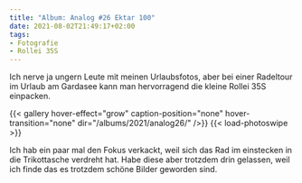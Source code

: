 ```yaml
---
title: "Album: Analog #26 Ektar 100"
date: 2021-08-02T21:49:17+02:00
tags:
- Fotografie
- Rollei 35S
---
```


Ich nerve ja ungern Leute mit meinen Urlaubsfotos, aber bei einer Radeltour
im Urlaub am Gardasee kann man hervorragend die kleine Rollei 35S einpacken.

<!--more-->

{{< gallery hover-effect="grow" caption-position="none" hover-transition="none" dir="/albums/2021/analog26/" />}}
{{< load-photoswipe >}}

Ich hab ein paar mal den Fokus verkackt, weil sich das Rad im einstecken in
die Trikottasche verdreht hat.  Habe diese aber trotzdem drin gelassen, weil
ich finde das es trotzdem schöne Bilder geworden sind.

